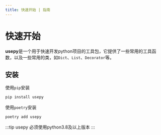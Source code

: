 ```yaml
---
title: 快速开始 | 指南
---
```


# 快速开始
**usepy**是一个用于快速开发python项目的工具包，它提供了一些常用的工具函数，以及一些常用的类，如`Dict`、`List`、`Decorator`等。

## 安装

使用`pip`安装
```bash
pip install usepy
```

使用`poetry`安装
```bash
poetry add usepy
```

:::tip
usepy 必须使用python3.8及以上版本
:::
